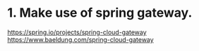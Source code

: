 # 1. Make use of spring gateway.
https://spring.io/projects/spring-cloud-gateway
https://www.baeldung.com/spring-cloud-gateway